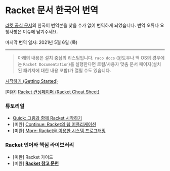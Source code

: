 # Racket 문서 한국어 번역

[라켓 공식 문서](https://docs.racket-lang.org/)의 한국어 번역본을 찾을 수가 없어 번역하게 되었습니다. 번역 오류나 요청사항은 이슈에 남겨주세요.

마지막 번역 일자: 2021년 5월 6일 (목)

---

> 아래의 내용은 설치 중심의 리스팅입니다. `raco docs` (윈도우나 맥 OS의 경우에는 `Racket Documentation`)를 실행한다면 로컬/사용자 맞춤 문서 페이지(설치된 패키지에 대한 내용 포함)가 열릴 수도 있습니다.

[시작하기 (Getting Started)](/getting-started.md)

[미완] [Racket 컨닝페이퍼 (Racket Cheat Sheet)](/racket-cheat-sheet.md)

### 튜토리얼
- [Quick: 그림과 함께 Racket 시작하기](/tutorial/quick.md)
- [미완] [Continue: Racket의 웹 어플리케이션](/tutorial/continue.md)
- [미완] [More: Racket을 이용한 시스템 프로그래밍](/tutorial/more.md)

### Racket 언어와 핵심 라이브러리
- [미완] Racket 가이드
- [미완] <b><a href="racket-reference/racket-reference.html">Racket 참고 문헌</a></b>
